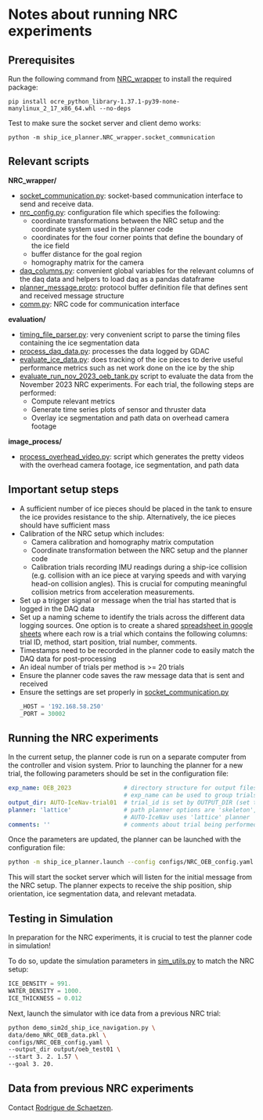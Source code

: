 # Notes about running NRC experiments

## Prerequisites
Run the following command from [NRC_wrapper](../ship_ice_planner/NRC_wrapper) to install the required package:
```shell
pip install ocre_python_library-1.37.1-py39-none-manylinux_2_17_x86_64.whl --no-deps
```

Test to make sure the socket server and client demo works:
```shell
python -m ship_ice_planner.NRC_wrapper.socket_communication
```

## Relevant scripts
**NRC_wrapper/**
- [socket_communication.py](../ship_ice_planner/NRC_wrapper/socket_communication.py):
  socket-based communication interface to send and receive data.
- [nrc_config.py](../ship_ice_planner/NRC_wrapper/nrc_config.py):
  configuration file which specifies the following:
  - coordinate transformations between the NRC setup and 
    the coordinate system used in the planner code
  - coordinates for the four corner points that define the boundary of the ice field
  - buffer distance for the goal region
  - homography matrix for the camera
- [daq_columns.py](../ship_ice_planner/NRC_wrapper/daq_columns.py): 
  convenient global variables for the relevant columns of the daq data and
  helpers to load daq as a pandas dataframe
- [planner_message.proto](../ship_ice_planner/NRC_wrapper/planner_message.proto):
  protocol buffer definition file that defines sent and received message structure
- [comm.py](../ship_ice_planner/NRC_wrapper/comm.py):
  NRC code for communication interface 

**evaluation/**
- [timing_file_parser.py](../ship_ice_planner/evaluation/timing_file_parser.py): 
  very convenient script to parse the timing files containing the ice segmentation data
- [process_daq_data.py](../ship_ice_planner/evaluation/process_daq_data.py):
  processes the data logged by GDAC 
- [evaluate_ice_data.py](../ship_ice_planner/evaluation/evaluate_ice_data.py):
  does tracking of the ice pieces to derive useful performance metrics such as
  net work done on the ice by the ship
- [evaluate_run_nov_2023_oeb_tank.py](../ship_ice_planner/evaluation/evaluate_run_nov_2023_oeb_tank.py)
  script to evaluate the data from the November 2023 NRC experiments.
  For each trial, the following steps are performed:
  - Compute relevant metrics
  - Generate time series plots of sensor and thruster data
  - Overlay ice segmentation and path data on overhead camera footage

**image_process/**
- [process_overhead_video.py](../ship_ice_planner/image_process/process_overhead_video.py):
  script which generates the pretty videos with the overhead camera footage, ice segmentation, and path data

## Important setup steps
- A sufficient number of ice pieces should be placed in the tank to ensure 
  the ice provides resistance to the ship. Alternatively, the ice pieces should have sufficient mass
- Calibration of the NRC setup which includes:
  - Camera calibration and homography matrix computation
  - Coordinate transformation between the NRC setup and the planner code
  - Calibration trials recording IMU readings during a ship-ice collision
    (e.g. collision with an ice piece at varying speeds and with varying head-on collision angles).
    This is crucial for computing meaningful collision metrics from acceleration measurements.
- Set up a trigger signal or message when the trial has started that is logged in the DAQ data
- Set up a naming scheme to identify the trials across the different data logging sources.
  One option is to create a shared [spreadsheet in google sheets](https://docs.google.com/spreadsheets/d/1lUalqfpz-LGA-F_wfFPRMCLfTSgBt3ryVDntHUWD858/edit?usp=sharing)
  where each row is a trial which contains the following columns: 
  trial ID, method, start position, trial number, comments.
- Timestamps need to be recorded in the planner code to easily match the DAQ data for post-processing
- An ideal number of trials per method is >= 20 trials
- Ensure the planner code saves the raw message data that is sent and received
- Ensure the settings are set properly in 
  [socket_communication.py](../ship_ice_planner/NRC_wrapper/socket_communication.py)
  ```python
  _HOST = '192.168.58.250'
  _PORT = 30002
  ```

## Running the NRC experiments
In the current setup, the planner code is run on a separate computer from the controller and 
vision system. Prior to launching the planner for a new trial, the following parameters should be
set in the configuration file:
```yaml
exp_name: OEB_2023               # directory structure for output files is output/EXP_NAME/PLANNER/TRIAL_ID
                                 # exp_name can be used to group trials together
output_dir: AUTO-IceNav-trial01  # trial_id is set by OUTPUT_DIR (set this for every trial!)
planner: 'lattice'               # path planner options are 'skeleton', 'straight', or 'lattice'
                                 # AUTO-IceNav uses 'lattice' planner
comments: ''                     # comments about trial being performed
```

Once the parameters are updated, the planner can be launched with the configuration file:
```bash
python -m ship_ice_planner.launch --config configs/NRC_OEB_config.yaml --logging
```
This will start the socket server which will listen for the initial message from the NRC setup.
The planner expects to receive the ship position, ship orientation, ice segmentation data, and relevant metadata.

## Testing in Simulation
In preparation for the NRC experiments, it is crucial to test the planner code in simulation!

To do so, update the simulation parameters in [sim_utils.py](../ship_ice_planner/utils/sim_utils.py) to match the NRC setup:
```python
ICE_DENSITY = 991.
WATER_DENSITY = 1000.
ICE_THICKNESS = 0.012
```

Next, launch the simulator with ice data from a previous NRC trial:
```bash
python demo_sim2d_ship_ice_navigation.py \
data/demo_NRC_OEB_data.pkl \
configs/NRC_OEB_config.yaml \
--output_dir output/oeb_test01 \
--start 3. 2. 1.57 \
--goal 3. 20.
```

## Data from previous NRC experiments
Contact [Rodrigue de Schaetzen](https://rdesc.dev/).